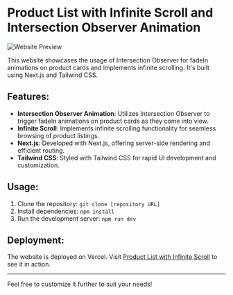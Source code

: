 # Product List with Infinite Scroll and Intersection Observer Animation

![Website Preview](https://i.ibb.co/t3W3hJC/animatef-gif-for-readme.gif)

This website showcases the usage of Intersection Observer for fadeIn animations on product cards and implements infinite scrolling. It's built using Next.js and Tailwind CSS.

## Features:
- **Intersection Observer Animation**: Utilizes Intersection Observer to trigger fadeIn animations on product cards as they come into view.
- **Infinite Scroll**: Implements infinite scrolling functionality for seamless browsing of product listings.
- **Next.js**: Developed with Next.js, offering server-side rendering and efficient routing.
- **Tailwind CSS**: Styled with Tailwind CSS for rapid UI development and customization.

## Usage:
1. Clone the repository: `git clone [repository URL]`
2. Install dependencies: `npm install`
3. Run the development server: `npm run dev`

## Deployment:
The website is deployed on Vercel. Visit [Product List with Infinite Scroll](https://product-list-infinite-scroll-with-intersection-observer.vercel.app/) to see it in action.

---

Feel free to customize it further to suit your needs!
